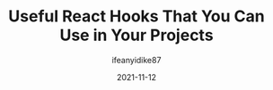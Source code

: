 ---
author: ifeanyidike87
date: 2021-11-12
hidden: true
publisher: smashingmag
tags:
  - react
  - javascript
target_url: https://www.smashingmagazine.com/2021/11/useful-react-hooks/
title: Useful React Hooks That You Can Use in Your Projects
---